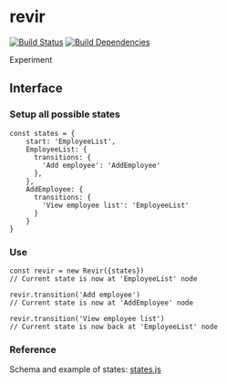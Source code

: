 # revir

[![Build Status](https://img.shields.io/travis/talee/revir.svg?style=flat-square)](https://travis-ci.org/talee/revir)
[![Build Dependencies](https://img.shields.io/david/talee/revir.svg?style=flat-square)](https://david-dm.org/talee/revir)

Experiment

## Interface

### Setup all possible states

    const states = {
        start: 'EmployeeList',
        EmployeeList: {
          transitions: {
            'Add employee': 'AddEmployee'
          },
        },
        AddEmployee: {
          transitions: {
            'View employee list': 'EmployeeList'
          }
        }
    }

### Use

    const revir = new Revir({states})
    // Current state is now at 'EmployeeList' node

    revir.transition('Add employee')
    // Current state is now at 'AddEmployee' node

    revir.transition('View employee list')
    // Current state is now back at 'EmployeeList' node

### Reference

Schema and example of states: [states.js](tests/states.js)
